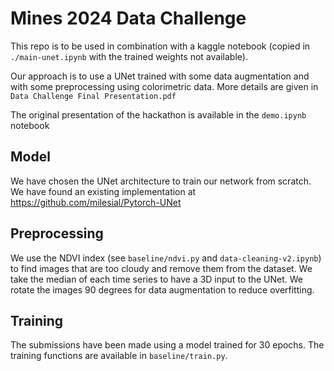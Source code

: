 # Mines 2024 Data Challenge
This repo is to be used in combination with a kaggle notebook (copied in `./main-unet.ipynb` with the trained weights not available).

Our approach is to use a UNet trained with some data augmentation and with some preprocessing using colorimetric data. More details are given in `Data Challenge Final Presentation.pdf`

The original presentation of the hackathon is available in the `demo.ipynb`  notebook

## Model
We have chosen the UNet architecture to train our network from scratch. We have found an existing implementation at https://github.com/milesial/Pytorch-UNet

## Preprocessing
We use the NDVI index (see `baseline/ndvi.py` and `data-cleaning-v2.ipynb`) to find images that are too cloudy and remove them from the dataset. We take the median of each time series to have a 3D input to the UNet. We rotate the images 90 degrees for data augmentation to reduce overfitting.

## Training
The submissions have been made using a model trained for 30 epochs. The training functions are available in `baseline/train.py`.
